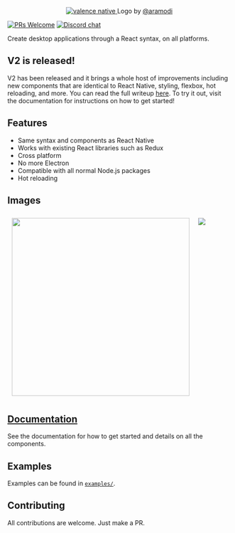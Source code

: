 <p align="center">
  <a href="https://valence-native.js.org">
    <img alt="valence native" src="https://cdn.discordapp.com/attachments/801506779979841580/806295470447132712/valence-native.svg">
  </a>
  Logo by <a href="https://github.com/aramodi">@aramodi</a>
</p>

[![PRs Welcome](https://img.shields.io/badge/PRs-welcome-brightgreen.svg)](http://makeapullrequest.com)
[![Discord chat](https://img.shields.io/discord/801506779979841577)]((https://discord.gg/9rP6x9Vy3m))

Create desktop applications through a React syntax, on all platforms.

## V2 is released!

V2 has been released and it brings a whole host of improvements including new
components that are identical to React Native, styling, flexbox, hot reloading,
and more. You can read the full writeup [here](https://valence-native.js.org/#/v2_changes).
To try it out, visit the documentation for instructions on how to get started!

## Features

- Same syntax and components as React Native
- Works with existing React libraries such as Redux
- Cross platform
- No more Electron
- Compatible with all normal Node.js packages
- Hot reloading

## Images

<span style="display: flex;">
<img src="docs/calculator.png" height="400" style="margin: 10;">
<img src="docs/catapi_v2.png" style="margin: 10;">
</span>

## [Documentation](https://valence-native.js.org)

See the documentation for how to get started and details on all the components.

## Examples

Examples can be found in [`examples/`](https://github.com/valence-native/valence-native/tree/master/examples).

## Contributing

All contributions are welcome. Just make a PR.
